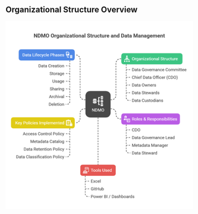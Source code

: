 ## Organizational Structure Overview

![Framework Overview](1.%20NDMO%20Organizational%20Structure%20-%20visual%20selection.png)
